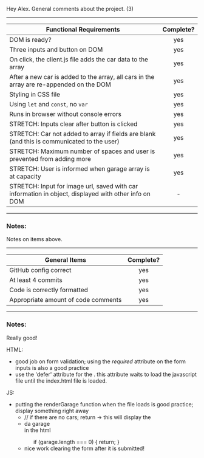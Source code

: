 Hey Alex. General comments about the project. (3)

---

| Functional Requirements                                                                              | Complete? |
| ---------------------------------------------------------------------------------------------------- | :-------: |
| DOM is ready?                                                                                        |    yes    |
| Three inputs and button on DOM                                                                       |    yes    |
| On click, the client.js file adds the car data to the array                                          |    yes    |
| After a new car is added to the array, all cars in the array are re-appended on the DOM              |    yes    |
| Styling in CSS file                                                                                  |    yes    |
| Using `let` and `const`, no `var`                                                                    |    yes    |
| Runs in browser without console errors                                                               |    yes    |
| STRETCH: Inputs clear after button is clicked                                                        |    yes    |
| STRETCH: Car not added to array if fields are blank (and this is communicated to the user)           |    yes    |
| STRETCH: Maximum number of spaces and user is prevented from adding more                             |    yes    |
| STRETCH: User is informed when garage array is at capacity                                           |    yes    |
| STRETCH: Input for image url, saved with car information in object, displayed with other info on DOM |     -     |

---

### Notes:

Notes on items above.

---

| General Items                       | Complete? |
| ----------------------------------- | :-------: |
| GitHub config correct               |    yes    |
| At least 4 commits                  |    yes    |
| Code is correctly formatted         |    yes    |
| Appropriate amount of code comments |    yes    |

---

### Notes:

Really good!

HTML:

- good job on form validation; using the _*required*_ attribute on the form inputs is also a good practice
- use the 'defer' attribute for the <script src="file.js" defer></script>. this attribute waits to load the javascript file until
  the index.html file is loaded.

JS:

- putting the renderGarage function when the file loads is good practice; display something right away
  - // if there are no cars; return -> this will display the <li>da garage</li> in the html <ul>
    if (garage.length === 0) {
    return;
    }
- nice work clearing the form after it is submitted!
